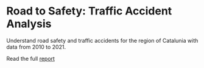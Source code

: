# Road to Safety: Traffic Accident Analysis

Understand road safety and traffic accidents for the region of Catalunia with data from 2010 to 2021.

Read the full [report](Catalunia_Traffic_Accident_Analysis.ipynb)
